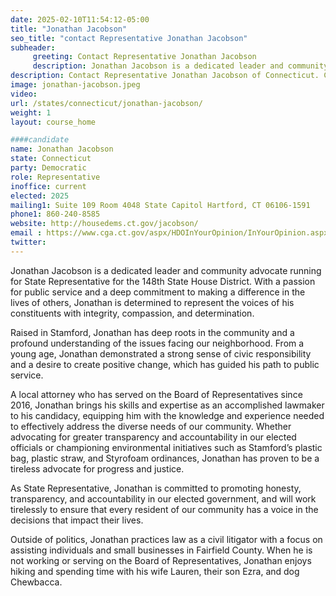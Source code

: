```yaml
---
date: 2025-02-10T11:54:12-05:00
title: "Jonathan Jacobson"
seo_title: "contact Representative Jonathan Jacobson"
subheader:
     greeting: Contact Representative Jonathan Jacobson
     description: Jonathan Jacobson is a dedicated leader and community advocate running for State Representative for the 148th State House District. With a passion for public service and a deep commitment to making a difference in the lives of others, Jonathan is determined to represent the voices of his constituents with integrity, compassion, and determination.
description: Contact Representative Jonathan Jacobson of Connecticut. Contact information for Jonathan Jacobson includes email address, phone number, and mailing address.
image: jonathan-jacobson.jpeg
video:
url: /states/connecticut/jonathan-jacobson/
weight: 1
layout: course_home

####candidate
name: Jonathan Jacobson
state: Connecticut
party: Democratic
role: Representative
inoffice: current
elected: 2025
mailing1: Suite 109 Room 4048 State Capitol Hartford, CT 06106-1591
phone1: 860-240-8585
website: http://housedems.ct.gov/jacobson/
email : https://www.cga.ct.gov/aspx/HDOInYourOpinion/InYourOpinion.aspx/
twitter: 
---
```

Jonathan Jacobson is a dedicated leader and community advocate running for State Representative for the 148th State House District. With a passion for public service and a deep commitment to making a difference in the lives of others, Jonathan is determined to represent the voices of his constituents with integrity, compassion, and determination.

Raised in Stamford, Jonathan has deep roots in the community and a profound understanding of the issues facing our neighborhood. From a young age, Jonathan demonstrated a strong sense of civic responsibility and a desire to create positive change, which has guided his path to public service.

A local attorney who has served on the Board of Representatives since 2016, Jonathan brings his skills and expertise as an accomplished lawmaker to his candidacy, equipping him with the knowledge and experience needed to effectively address the diverse needs of our community. Whether advocating for greater transparency and accountability in our elected officials or championing environmental initiatives such as Stamford’s plastic bag, plastic straw, and Styrofoam ordinances, Jonathan has proven to be a tireless advocate for progress and justice.

As State Representative, Jonathan is committed to promoting honesty, transparency, and accountability in our elected government, and will work tirelessly to ensure that every resident of our community has a voice in the decisions that impact their lives.

Outside of politics, Jonathan practices law as a civil litigator with a focus on assisting individuals and small businesses in Fairfield County. When he is not working or serving on the Board of Representatives, Jonathan enjoys hiking and spending time with his wife Lauren, their son Ezra, and dog Chewbacca.
